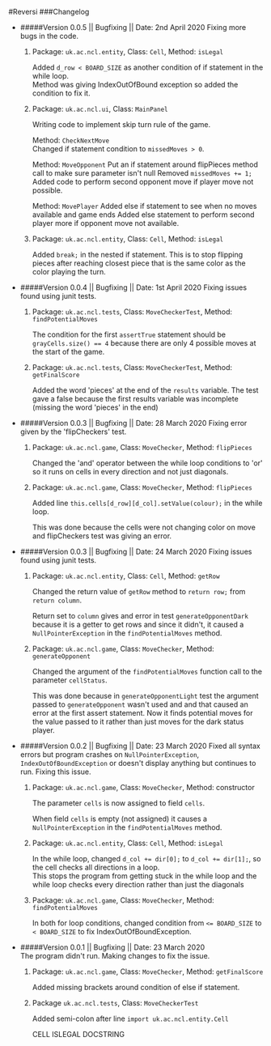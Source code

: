 #Reversi
###Changelog

+ #####Version 0.0.5 || Bugfixing || Date: 2nd April 2020
        Fixing more bugs in the code.

    1. Package: `uk.ac.ncl.entity`, Class: `Cell`, Method: `isLegal`

        Added `d_row < BOARD_SIZE` as another condition of if statement in the while loop.  
        Method was giving IndexOutOfBound exception so added the condition to fix it.
    
    2. Package: `uk.ac.ncl.ui`, Class: `MainPanel`
        
        Writing code to implement skip turn rule of the game.
        
        Method: `CheckNextMove`  
        Changed if statement condition to `missedMoves > 0`.
        
        Method: `MoveOpponent`
        Put an if statement around flipPieces method call to make sure parameter isn't null
        Removed `missedMoves += 1;`
        Added code to perform second opponent move if player move not possible.
        
        Method: `MovePlayer`
        Added else if statement to see when no moves available and game ends
        Added else statement to perform second player more if opponent move not available.
        
    3. Package: `uk.ac.ncl.entity`, Class: `Cell`, Method: `isLegal`
    
        Added `break;` in the nested if statement.
        This is to stop flipping pieces after reaching closest piece that is the same color as the color playing the
        turn.
        
        

+ #####Version 0.0.4 || Bugfixing || Date: 1st April 2020
        Fixing issues found using junit tests.

    1. Package: `uk.ac.ncl.tests`, Class: `MoveCheckerTest`, Method: `findPotentialMoves`

        The condition for the first `assertTrue` statement should be `grayCells.size() == 4` because there are only 
        4 possible moves at the start of the game.
        
    2. Package: `uk.ac.ncl.tests`, Class: `MoveCheckerTest`, Method: `getFinalScore`

        Added the word 'pieces' at the end of the `results` variable.
        The test gave a false because the first results variable was incomplete (missing the word 'pieces' in the end)        
        


+ #####Version 0.0.3 || Bugfixing || Date: 28 March 2020
        Fixing error given by the 'flipCheckers' test.

    1. Package: `uk.ac.ncl.game`, Class: `MoveChecker`, Method: `flipPieces`

        Changed the 'and' operator between the while loop conditions to 'or' so it runs on cells in every direction and
         not just diagonals.

    2. Package: `uk.ac.ncl.game`, Class: `MoveChecker`, Method: `flipPieces`
    
        Added line `this.cells[d_row][d_col].setValue(colour);` in the while loop.
        
        This was done because the cells were not changing color on move and flipCheckers test was giving an error.


+ #####Version 0.0.3 || Bugfixing || Date: 24 March 2020
        Fixing issues found using junit tests.

    1. Package: `uk.ac.ncl.entity`, Class: `Cell`, Method: `getRow`

        Changed the return value of `getRow` method to `return row;` from `return column`.

        Return set to  `column` gives and error in test `generateOpponentDark` because it is a getter to get rows and
        since it didn't, it caused a `NullPointerException` in the `findPotentialMoves` method.
        
    2. Package: `uk.ac.ncl.game`, Class: `MoveChecker`, Method: `generateOpponent`

        Changed the argument of the `findPotentialMoves` function call to the parameter `cellStatus`.

        This was done because in `generateOpponentLight` test the argument passed to `generateOpponent` wasn't used and
        and that caused an error at the first assert statement.
        Now it finds potential moves for the value passed to it rather than just moves for the dark status player.



+ #####Version 0.0.2 || Bugfixing || Date: 23 March 2020
        Fixed all syntax errors but program crashes on `NullPointerException`, `IndexOutOfBoundException` or  doesn't display anything but continues to run. Fixing this issue.

    1. Package: `uk.ac.ncl.game`, Class: `MoveChecker`, Method: constructor

        The parameter `cells` is now assigned to field `cells`.

        When field `cells` is empty (not assigned) it causes a `NullPointerException` in the `findPotentialMoves` method.

    2. Package: `uk.ac.ncl.entity`, Class: `Cell`, Method: `isLegal`

        In the while loop, changed `d_col += dir[0];` to `d_col += dir[1];`, so the cell checks all directions in a loop.  
        This stops the program from getting stuck in the while loop and the while loop checks every direction rather 
        than just the diagonals
        
    3. Package: `uk.ac.ncl.game`, Class: `MoveChecker`, Method: `findPotentialMoves`
    
        In both for loop conditions, changed condition from `<= BOARD_SIZE` to `< BOARD_SIZE` to fix IndexOutOfBoundException.



+ #####Version 0.0.1 || Bugfixing || Date: 23 March 2020   
        The program didn't run. Making changes to fix the issue.
        
    1. Package: `uk.ac.ncl.game`, Class: `MoveChecker`, Method: `getFinalScore`  
    
        Added missing brackets around condition of else if statement.
        
    2. Package `uk.ac.ncl.tests`, Class: `MoveCheckerTest`  
    
       Added semi-colon after line `import uk.ac.ncl.entity.Cell`
       
       
       
       
       
       CELL ISLEGAL DOCSTRING